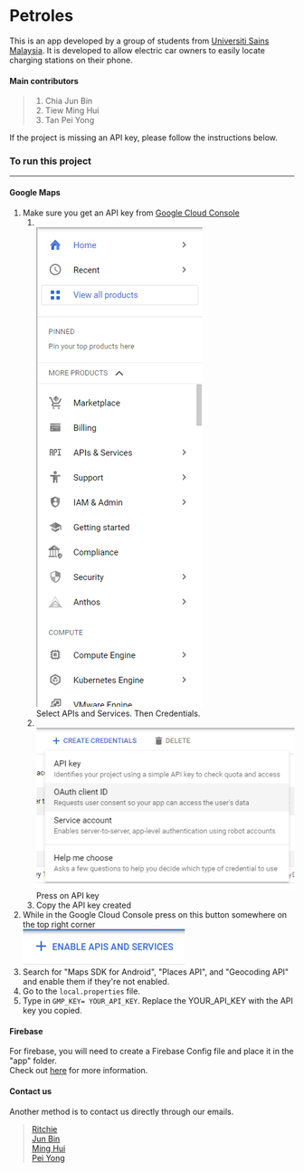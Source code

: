 # Petroles 

This is an app developed by a group of students from [Universiti Sains Malaysia](http://www.usm.my/). It is developed to allow electric car owners to easily locate charging stations on their phone.

#### Main contributors
> 1. Chia Jun Bin
> 2. Tiew Ming Hui
> 3. Tan Pei Yong

If the project is missing an API key, please follow the instructions below.

### To run this project
---
#### Google Maps
1. Make sure you get an API key from [Google Cloud Console](https://console.cloud.google.com/home/dashboard?)
   1. <br>![Google cloud API image](https://github.com/RitchieP/Petroles/blob/main/Readme_Images/Screenshot%202022-01-25%20221135.png)<br>Select APIs and Services. Then Credentials.
   2. <br>![API Key credential](https://github.com/RitchieP/Petroles/blob/main/Readme_Images/Screenshot%202022-01-25%20235357.png)<br>Press on API key
   3. Copy the API key created
2. While in the Google Cloud Console press on this button somewhere on the top right corner<br>![Enable API](https://github.com/RitchieP/Petroles/blob/main/Readme_Images/Enable_API_Services.png)
3. Search for "Maps SDK for Android", "Places API", and "Geocoding API" and enable them if they're not enabled.
4. Go to the ```local.properties``` file.
5. Type in ```GMP_KEY= YOUR_API_KEY```. Replace the YOUR_API_KEY with the API key you copied. <br>
#### Firebase
For firebase, you will need to create a Firebase Config file and place it in the "app" folder. <br>
Check out [here](https://support.google.com/firebase/answer/7015592?hl=en#zippy=%2Cin-this-article) for more information. <br>
#### Contact us
Another method is to contact us directly through our emails. <br>
> [Ritchie](ritchiepoh@gmail.com)<br>
> [Jun Bin](chiajunbin007@gmail.com)<br>
> [Ming Hui](tiewminghui@gmail.com)<br>
> [Pei Yong]()